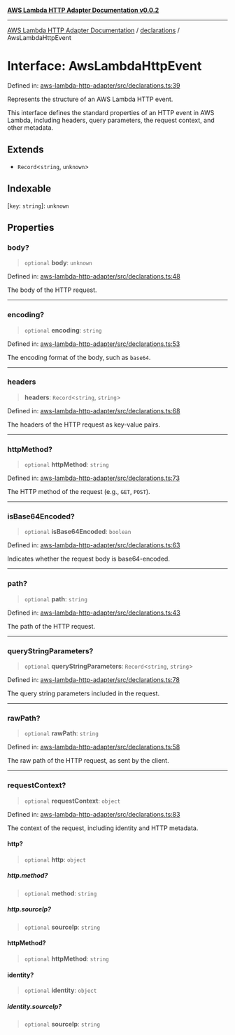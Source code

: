 [**AWS Lambda HTTP Adapter Documentation v0.0.2**](../../README.md)

***

[AWS Lambda HTTP Adapter Documentation](../../modules.md) / [declarations](../README.md) / AwsLambdaHttpEvent

# Interface: AwsLambdaHttpEvent

Defined in: [aws-lambda-http-adapter/src/declarations.ts:39](https://github.com/stonemjs/aws-lambda-http-adapter/blob/2fb8e4d048853c60484edbc94c3249aefb421def/src/declarations.ts#L39)

Represents the structure of an AWS Lambda HTTP event.

This interface defines the standard properties of an HTTP event in AWS Lambda,
including headers, query parameters, the request context, and other metadata.

## Extends

- `Record`\<`string`, `unknown`\>

## Indexable

\[`key`: `string`\]: `unknown`

## Properties

### body?

> `optional` **body**: `unknown`

Defined in: [aws-lambda-http-adapter/src/declarations.ts:48](https://github.com/stonemjs/aws-lambda-http-adapter/blob/2fb8e4d048853c60484edbc94c3249aefb421def/src/declarations.ts#L48)

The body of the HTTP request.

***

### encoding?

> `optional` **encoding**: `string`

Defined in: [aws-lambda-http-adapter/src/declarations.ts:53](https://github.com/stonemjs/aws-lambda-http-adapter/blob/2fb8e4d048853c60484edbc94c3249aefb421def/src/declarations.ts#L53)

The encoding format of the body, such as `base64`.

***

### headers

> **headers**: `Record`\<`string`, `string`\>

Defined in: [aws-lambda-http-adapter/src/declarations.ts:68](https://github.com/stonemjs/aws-lambda-http-adapter/blob/2fb8e4d048853c60484edbc94c3249aefb421def/src/declarations.ts#L68)

The headers of the HTTP request as key-value pairs.

***

### httpMethod?

> `optional` **httpMethod**: `string`

Defined in: [aws-lambda-http-adapter/src/declarations.ts:73](https://github.com/stonemjs/aws-lambda-http-adapter/blob/2fb8e4d048853c60484edbc94c3249aefb421def/src/declarations.ts#L73)

The HTTP method of the request (e.g., `GET`, `POST`).

***

### isBase64Encoded?

> `optional` **isBase64Encoded**: `boolean`

Defined in: [aws-lambda-http-adapter/src/declarations.ts:63](https://github.com/stonemjs/aws-lambda-http-adapter/blob/2fb8e4d048853c60484edbc94c3249aefb421def/src/declarations.ts#L63)

Indicates whether the request body is base64-encoded.

***

### path?

> `optional` **path**: `string`

Defined in: [aws-lambda-http-adapter/src/declarations.ts:43](https://github.com/stonemjs/aws-lambda-http-adapter/blob/2fb8e4d048853c60484edbc94c3249aefb421def/src/declarations.ts#L43)

The path of the HTTP request.

***

### queryStringParameters?

> `optional` **queryStringParameters**: `Record`\<`string`, `string`\>

Defined in: [aws-lambda-http-adapter/src/declarations.ts:78](https://github.com/stonemjs/aws-lambda-http-adapter/blob/2fb8e4d048853c60484edbc94c3249aefb421def/src/declarations.ts#L78)

The query string parameters included in the request.

***

### rawPath?

> `optional` **rawPath**: `string`

Defined in: [aws-lambda-http-adapter/src/declarations.ts:58](https://github.com/stonemjs/aws-lambda-http-adapter/blob/2fb8e4d048853c60484edbc94c3249aefb421def/src/declarations.ts#L58)

The raw path of the HTTP request, as sent by the client.

***

### requestContext?

> `optional` **requestContext**: `object`

Defined in: [aws-lambda-http-adapter/src/declarations.ts:83](https://github.com/stonemjs/aws-lambda-http-adapter/blob/2fb8e4d048853c60484edbc94c3249aefb421def/src/declarations.ts#L83)

The context of the request, including identity and HTTP metadata.

#### http?

> `optional` **http**: `object`

##### http.method?

> `optional` **method**: `string`

##### http.sourceIp?

> `optional` **sourceIp**: `string`

#### httpMethod?

> `optional` **httpMethod**: `string`

#### identity?

> `optional` **identity**: `object`

##### identity.sourceIp?

> `optional` **sourceIp**: `string`

